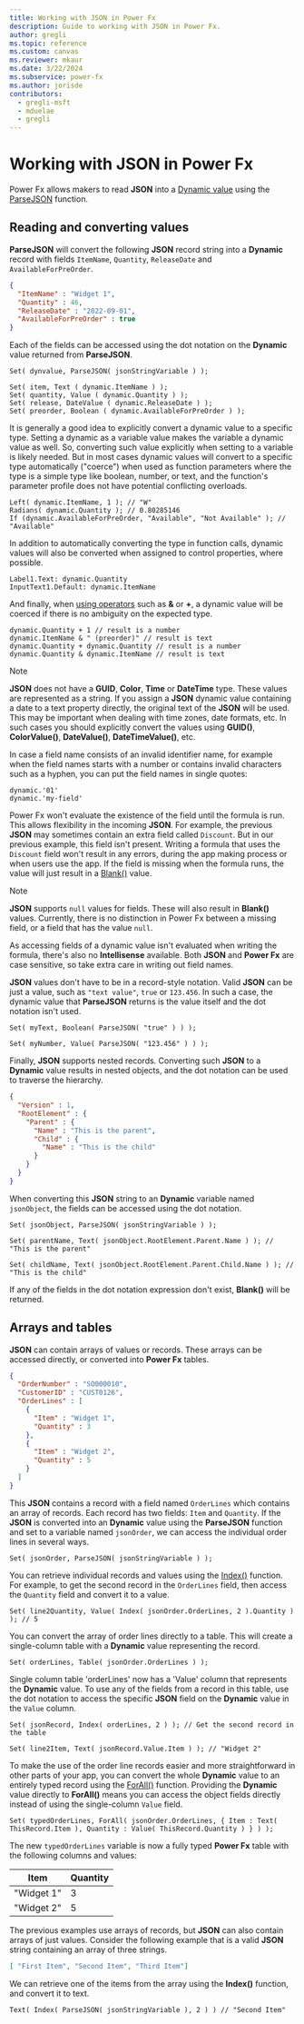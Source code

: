 ```yaml
---
title: Working with JSON in Power Fx
description: Guide to working with JSON in Power Fx.
author: gregli
ms.topic: reference
ms.custom: canvas
ms.reviewer: mkaur
ms.date: 3/22/2024
ms.subservice: power-fx
ms.author: jorisde
contributors:
  - gregli-msft
  - mduelae
  - gregli
---
```

# Working with JSON in Power Fx

Power Fx allows makers to read **JSON** into a [Dynamic value](untyped-object.md) using the [ParseJSON](reference/function-parsejson.md) function.

## Reading and converting values

**ParseJSON** will convert the following **JSON** record string into a **Dynamic** record with fields `ItemName`, `Quantity`, `ReleaseDate` and `AvailableForPreOrder`.

```JSON
{
  "ItemName" : "Widget 1",
  "Quantity" : 46,
  "ReleaseDate" : "2022-09-01",
  "AvailableForPreOrder" : true
}
```

Each of the fields can be accessed using the dot notation on the **Dynamic** value returned from **ParseJSON**.

```power-fx
Set( dynvalue, ParseJSON( jsonStringVariable ) );

Set( item, Text ( dynamic.ItemName ) );
Set( quantity, Value ( dynamic.Quantity ) );
Set( release, DateValue ( dynamic.ReleaseDate ) );
Set( preorder, Boolean ( dynamic.AvailableForPreOrder ) );
```

It is generally a good idea to explicitly convert a dynamic value to a specific type. Setting a dynamic as a variable value makes the variable a dynamic value as well. So, converting such value explicitly when setting to a variable is likely needed. But in most cases dynamic values will convert to a specific type automatically ("coerce") when used as function parameters where the type is a simple type like boolean, number, or text, and the function's parameter profile does not have potential conflicting overloads.

```power-fx
Left( dynamic.ItemName, 1 ); // "W"
Radians( dynamic.Quantity ); // 0.80285146
If (dynamic.AvailableForPreOrder, "Available", "Not Available" ); // "Available"
```

In addition to automatically converting the type in function calls, dynamic values will also be converted when assigned to control properties, where possible.

```power-fx
Label1.Text: dynamic.Quantity
InputText1.Default: dynamic.ItemName
```

And finally, when [using operators](./operators.md) such as **&** or **+**, a dynamic value will be coerced if there is no ambiguity on the expected type.

```power-fx
dynamic.Quantity + 1 // result is a number
dynamic.ItemName & " (preorder)" // result is text
dynamic.Quantity + dynamic.Quantity // result is a number
dynamic.Quantity & dynamic.ItemName // result is text
```

> [!NOTE]
> **JSON** does not have a **GUID**, **Color**, **Time** or **DateTime** type. These values are represented as a string. If you assign a **JSON** dynamic value containing a date to a text property directly, the original text of the **JSON** will be used. This may be important when dealing with time zones, date formats, etc. In such cases you should explicitly convert the values using **GUID()**, **ColorValue()**, **DateValue()**, **DateTimeValue()**, etc.

In case a field name consists of an invalid identifier name, for example when the field names starts with a number or contains invalid characters such as a hyphen, you can put the field names in single quotes:

```power-fx
dynamic.'01'
dynamic.'my-field'
```

Power Fx won't evaluate the existence of the field until the formula is run. This allows flexibility in the incoming **JSON**. For example, the previous **JSON** may sometimes contain an extra field called `Discount`. But in our previous example, this field isn't present. Writing a formula that uses the `Discount` field won't result in any errors, during the app making process or when users use the app. If the field is missing when the formula runs, the value will just result in a [Blank()](reference/function-isblank-isempty.md) value.

> [!NOTE]
> **JSON** supports `null` values for fields. These will also result in **Blank()** values. Currently, there is no distinction in Power Fx between a missing field, or a field that has the value `null`.

As accessing fields of a dynamic value isn't evaluated when writing the formula, there's also no **Intellisense** available. Both **JSON** and **Power Fx** are case sensitive, so take extra care in writing out field names.

**JSON** values don't have to be in a record-style notation. Valid **JSON** can be just a value, such as `"text value"`,  `true` or `123.456`. In such a case, the dynamic value that **ParseJSON** returns is the value itself and the dot notation isn't used.

```power-fx
Set( myText, Boolean( ParseJSON( "true" ) ) );

Set( myNumber, Value( ParseJSON( "123.456" ) ) );
```

Finally, **JSON** supports nested records. Converting such **JSON** to a **Dynamic** value results in nested objects, and the dot notation can be used to traverse the hierarchy.

```JSON
{
  "Version" : 1,
  "RootElement" : {
    "Parent" : {
      "Name" : "This is the parent",
      "Child" : {
        "Name" : "This is the child"
      }
    }
  }
}
```

When converting this **JSON** string to an **Dynamic** variable named `jsonObject`, the fields can be accessed using the dot notation.

```power-fx
Set( jsonObject, ParseJSON( jsonStringVariable ) );

Set( parentName, Text( jsonObject.RootElement.Parent.Name ) ); // "This is the parent"

Set( childName, Text( jsonObject.RootElement.Parent.Child.Name ) ); // "This is the child"
```

If any of the fields in the dot notation expression don't exist, **Blank()** will be returned.

## Arrays and tables

**JSON** can contain arrays of values or records. These arrays can be accessed directly, or converted into **Power Fx** tables.

```JSON
{
  "OrderNumber" : "SO000010",
  "CustomerID" : "CUST0126",
  "OrderLines" : [
    {
      "Item" : "Widget 1",
      "Quantity" : 3
    },
    {
      "Item" : "Widget 2",
      "Quantity" : 5
    }
  ]
}
```

This **JSON** contains a record with a field named `OrderLines` which contains an array of records. Each record has two fields: `Item` and `Quantity`. If the **JSON** is converted into an **Dynamic** value using the **ParseJSON** function and set to a variable named `jsonOrder`, we can access the individual order lines in several ways.

```power-fx
Set( jsonOrder, ParseJSON( jsonStringVariable ) );
```

You can retrieve individual records and values using the [Index()](reference/function-first-last.md) function. For example, to get the second record in the `OrderLines` field, then access the `Quantity` field and convert it to a value.

```power-fx
Set( line2Quantity, Value( Index( jsonOrder.OrderLines, 2 ).Quantity ) ); // 5
```

You can convert the array of order lines directly to a table. This will create a single-column table with a **Dynamic** value representing the record.

```power-fx
Set( orderLines, Table( jsonOrder.OrderLines ) );
```

Single column table 'orderLines' now has a 'Value' column that represents the **Dynamic** value. To use any of the fields from a record in this table, use the dot notation to access the specific **JSON** field on the **Dynamic** value in the `Value` column.

```power-fx
Set( jsonRecord, Index( orderLines, 2 ) ); // Get the second record in the table

Set( line2Item, Text( jsonRecord.Value.Item ) ); // "Widget 2"
```

To make the use of the order line records easier and more straightforward in other parts of your app, you can convert the whole **Dynamic** value to an entirely typed record using the [ForAll()](reference/function-forall.md) function. Providing the **Dynamic** value directly to **ForAll()** means you can access the object fields directly instead of using the single-column `Value` field.

```power-fx
Set( typedOrderLines, ForAll( jsonOrder.OrderLines, { Item : Text( ThisRecord.Item ), Quantity : Value( ThisRecord.Quantity ) } ) );
```

The new `typedOrderLines` variable is now a fully typed **Power Fx** table with the following columns and values:

| Item | Quantity |
| --- | --- |
| "Widget 1" | 3 |
| "Widget 2" | 5 |

The previous examples use arrays of records, but **JSON** can also contain arrays of just values. Consider the following example that is a valid **JSON** string containing an array of three strings.

```JSON
[ "First Item", "Second Item", "Third Item"]
```

We can retrieve one of the items from the array using the **Index()** function, and convert it to text.

```power-fx
Text( Index( ParseJSON( jsonStringVariable ), 2 ) ) // "Second Item"
```
